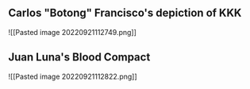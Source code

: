 ## Carlos "Botong" Francisco's depiction of KKK
![[Pasted image 20220921112749.png]]

## Juan Luna's Blood Compact
![[Pasted image 20220921112822.png]]